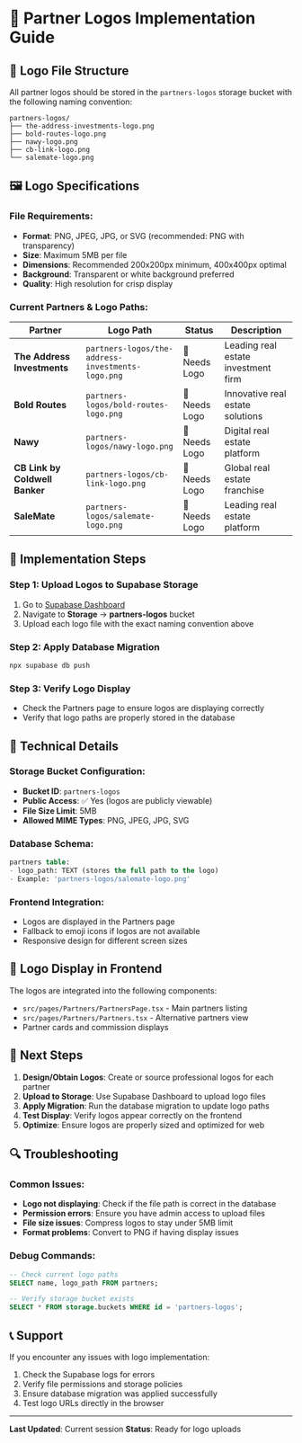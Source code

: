 # 🎨 Partner Logos Implementation Guide

## 📁 Logo File Structure

All partner logos should be stored in the `partners-logos` storage bucket with the following naming convention:

```
partners-logos/
├── the-address-investments-logo.png
├── bold-routes-logo.png
├── nawy-logo.png
├── cb-link-logo.png
└── salemate-logo.png
```

## 🖼️ Logo Specifications

### **File Requirements:**
- **Format**: PNG, JPEG, JPG, or SVG (recommended: PNG with transparency)
- **Size**: Maximum 5MB per file
- **Dimensions**: Recommended 200x200px minimum, 400x400px optimal
- **Background**: Transparent or white background preferred
- **Quality**: High resolution for crisp display

### **Current Partners & Logo Paths:**

| Partner | Logo Path | Status | Description |
|---------|-----------|--------|-------------|
| **The Address Investments** | `partners-logos/the-address-investments-logo.png` | 🔄 Needs Logo | Leading real estate investment firm |
| **Bold Routes** | `partners-logos/bold-routes-logo.png` | 🔄 Needs Logo | Innovative real estate solutions |
| **Nawy** | `partners-logos/nawy-logo.png` | 🔄 Needs Logo | Digital real estate platform |
| **CB Link by Coldwell Banker** | `partners-logos/cb-link-logo.png` | 🔄 Needs Logo | Global real estate franchise |
| **SaleMate** | `partners-logos/salemate-logo.png` | 🔄 Needs Logo | Leading real estate platform |

## 🚀 Implementation Steps

### **Step 1: Upload Logos to Supabase Storage**
1. Go to [Supabase Dashboard](https://supabase.com/dashboard/project/wkxbhvckmgrmdkdkhnqo)
2. Navigate to **Storage** → **partners-logos** bucket
3. Upload each logo file with the exact naming convention above

### **Step 2: Apply Database Migration**
```bash
npx supabase db push
```

### **Step 3: Verify Logo Display**
- Check the Partners page to ensure logos are displaying correctly
- Verify that logo paths are properly stored in the database

## 🔧 Technical Details

### **Storage Bucket Configuration:**
- **Bucket ID**: `partners-logos`
- **Public Access**: ✅ Yes (logos are publicly viewable)
- **File Size Limit**: 5MB
- **Allowed MIME Types**: PNG, JPEG, JPG, SVG

### **Database Schema:**
```sql
partners table:
- logo_path: TEXT (stores the full path to the logo)
- Example: 'partners-logos/salemate-logo.png'
```

### **Frontend Integration:**
- Logos are displayed in the Partners page
- Fallback to emoji icons if logos are not available
- Responsive design for different screen sizes

## 📱 Logo Display in Frontend

The logos are integrated into the following components:
- `src/pages/Partners/PartnersPage.tsx` - Main partners listing
- `src/pages/Partners/Partners.tsx` - Alternative partners view
- Partner cards and commission displays

## 🎯 Next Steps

1. **Design/Obtain Logos**: Create or source professional logos for each partner
2. **Upload to Storage**: Use Supabase Dashboard to upload logo files
3. **Apply Migration**: Run the database migration to update logo paths
4. **Test Display**: Verify logos appear correctly on the frontend
5. **Optimize**: Ensure logos are properly sized and optimized for web

## 🔍 Troubleshooting

### **Common Issues:**
- **Logo not displaying**: Check if the file path is correct in the database
- **Permission errors**: Ensure you have admin access to upload files
- **File size issues**: Compress logos to stay under 5MB limit
- **Format problems**: Convert to PNG if having display issues

### **Debug Commands:**
```sql
-- Check current logo paths
SELECT name, logo_path FROM partners;

-- Verify storage bucket exists
SELECT * FROM storage.buckets WHERE id = 'partners-logos';
```

## 📞 Support

If you encounter any issues with logo implementation:
1. Check the Supabase logs for errors
2. Verify file permissions and storage policies
3. Ensure database migration was applied successfully
4. Test logo URLs directly in the browser

---

**Last Updated**: Current session
**Status**: Ready for logo uploads
